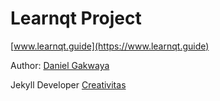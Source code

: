 # Learnqt Project

[www.learnqt.guide](https://www.learnqt.guide)

Author: [Daniel Gakwaya](https://www.udemy.com/user/daniel-gakwaya/)

Jekyll Developer [Creativitas](https://www.fiverr.com/creativitas/)
